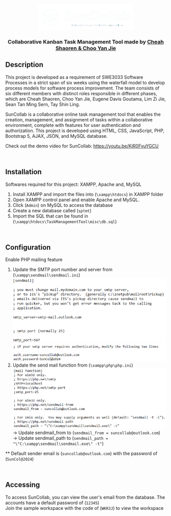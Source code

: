 <br>

<div align="center">
    <img src="images/logoWhiteTransparent.png" style="width:300px;" alt="Logo">

<h3 align="center">Collaborative Kanban Task Management Tool made by <a href="https://github.com/ShaorenCheah"> Cheah Shaoren & <a href="https://github.com/ChooYJ81">Choo Yan Jie</a></h3>
</div>

## Description

This project is developed as a requirement of SWE3033 Software Processes in a strict span of six weeks using the waterfall model to develop process models for software process improvement. The team consists of six different members with distinct roles responsible in different phases, which are Cheah Shaoren, Choo Yan Jie, Eugene Davis Goutama, Lim Zi Jie, Sean Tan Ming Sern, Tay Shin Ling.

SunCollab is a collaborative online task management tool that enables the creation, management, and assignment of tasks within a collaborative environment, complete with features for user authentication and authorization. This project is developed using HTML, CSS, JavaScript, PHP, Bootstrap 5, AJAX, JSON, and MySQL database.

Check out the demo video for SunCollab: https://youtu.be/KjR0FvuYGCU

<br>


## Installation

Softwares required for this project: XAMPP, Apache and, MySQL

1. Install XAMPP and import the files into (`\xampp\htdocs`) in XAMPP folder
2. Open XAMPP control panel and enable Apache and MySQL.
3. Click (`Admin`) on MySQL to access the database
4. Create a new database called (`sptmt`)
5. Import the SQL that can be found in (`\xampp\htdocs\TaskManagementTool\misc\db.sql`)

<br>

## Configuration

Enable PHP mailing feature

1. Update the SMTP port number and server from (`\xampp\sendmail\sendmail.ini`)
<br><img src="images/documentation/sendMail1.png">
<br><img src="images/documentation/sendMail2.png">
2. Update the send mail function from (`\xampp\php\php.ini`)
<br><img src="images/documentation/php.png"><br>
-> Update sendmail_from to (`sendmail_from = suncollab@outlook.com`)<br>
-> Update sendmail_path to (`sendmail_path = "\"C:\xampp\sendmail\sendmail.exe\" -t"`)


** Default sender email is (`suncollab@outlook.com`) with the password of (`SunCol@2024`)

<br>

## Accessing

To access SunCollab, you can view the user's email from the database. The accounts have a default password of (`12345`)<br>
Join the sample workspace with the code of (`WKR3J`) to view the workspace
